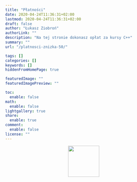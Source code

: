 ```yaml
---
title: "Płatności"
date: 2020-04-24T11:36:31+02:00
lastmod: 2020-04-24T11:36:31+02:00
draft: false
author: "Łukasz Ziobroń"
authorLink: ""
description: "Na tej stronie dokonasz opłat za kursy C++"
summary: ""
url: "/platnosci-znizka-50/"

tags: []
categories: []
keywords: []
hiddenFromHomePage: true

featuredImage: ""
featuredImagePreview: ""

toc:
  enable: false
math:
  enable: false
lightgallery: true
share:
  enable: true
comment:
  enable: false
license: ""
---
```


<!--more-->

<style>
a {
  color: #CF802A;
}

a:hover {
  color: white;
}

.form-group {
  margin-bottom: 10px !important;
}

.activenow-form-field input,
.activenow-form-field select {
  background-color: #323236;
  color: #eee;
  border-color: #000;
  border-radius: 0;
  border-style: solid;
  border-width: 0;
  font-family: Rajdhani,Lato,Arial,Helvetica,sans-serif;
  font-size: 15px;
  line-height: 20px;
  margin-bottom: 0;
  margin-top: 0;
  padding: 10px 10px;
  width: 100%;
  box-sizing: border-box;
  overflow-y: initial;
}

.activenow-form-field input:focus,
.activenow-form-field select:focus {
  color: #eee;
}

.activenow-form-field input[type='checkbox']
{
  margin-left: 5%;
}

.activenow-form-field label {
  color: #eee;
  font-family: Rajdhani,Lato,Arial,Helvetica,sans-serif;
  font-size: 15px;
  line-height: 20px;
}

.activenow-form-field ::placeholder {
  color: #bbb;
  font-family: Rajdhani,Lato,Arial,Helvetica,sans-serif;
  font-size: 15px;
}

.activenow-form-container button {
  background-color: #8b3536 !important;
  border-width: 0;
  border-radius: 0;
  box-shadow: none;
  color: #fff !important;
  cursor: pointer;
  font-family: Rajdhani,Lato,Arial,Helvetica,sans-serif;
  font-size: 15px !important;
  font-weight: 700;
  line-height: 20px;
  margin: auto;
  padding: 10px !important;
  width: 90%;
  height: auto;
  text-transform: uppercase;
  display: block;
}

.activenow-form-container button:active, .activenow-form-container button:hover {
  background-color: rgb(207, 128, 42) !important;
}

activenow-form-after-submit-section p, activenow-form-after-submit-section h3 {
  font-family: Rajdhani,Lato,Arial,Helvetica,sans-serif;
  color: #eee
}

.activenow-form-class-description {
  width: 90% !important;
  margin: 10px 5% !important;
  background-color: rgb(54, 50, 50) !important;
}

.activenow-class-label,
.activenow-class-value,
.activenow-class-row,
h4.activenow-class-title,
h3.activenow-class-title {
  background-color: rgb(54, 50, 50);
  color: #eee;
  font-family: Rajdhani,Lato,Arial,Helvetica,sans-serif;
}

.activenow-form-after-submit-section {
  font-family: Rajdhani,Lato,Arial,Helvetica,sans-serif;
  font-size: 15px;
  color: rgb(207, 128, 42);
}

.activenow-form-after-submit-section h3 {
  font-family: Rajdhani,Lato,Arial,Helvetica,sans-serif;
  color: rgb(207, 128, 42);
}

.activenow-form-after-submit-section a {
  display: block;
  color: #fff !important;
  cursor: pointer;
  font-family: Rajdhani,Lato,Arial,Helvetica,sans-serif;
  font-size: 15px !important;
  font-weight: 700;
  line-height: 20px;
  margin: auto;
  padding: 10px !important;
  width: 90%;
  height: auto;
  text-transform: uppercase;
  background-color: rgb(207, 128, 42) !important;
}
</style>

<div class='activenow-form-container'><center><img src='https://www.activenow.io/assets/ripple.gif' width='100px' /></center><script async src='https://app.activenow.pl/external/signup_form/load_by_js?code=1b9e87317bb60ae65f0adb6404a27cf4&proficiency_id=6116&school_id=2281&signup_form_id=810&venue_id=&zz='></script></div>
